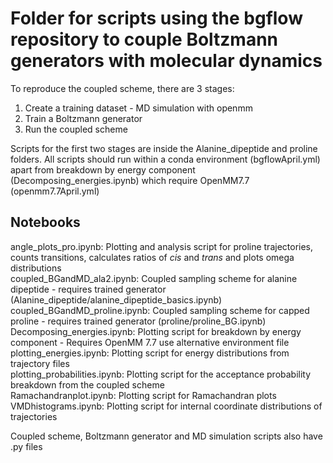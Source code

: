 # Folder for scripts using the bgflow repository to couple Boltzmann generators with molecular dynamics
To reproduce the coupled scheme, there are 3 stages:
1. Create a training dataset - MD simulation with openmm
2. Train a Boltzmann generator 
3. Run the coupled scheme

Scripts for the first two stages are inside the Alanine_dipeptide and proline folders. All scripts should run within a conda environment (bgflowApril.yml) apart from breakdown by energy component (Decomposing_energies.ipynb) which require OpenMM7.7 (openmm7.7April.yml)

## Notebooks
angle_plots_pro.ipynb: Plotting and analysis script for proline trajectories, counts transitions, calculates ratios of *cis* and *trans* and plots omega distributions\
coupled_BGandMD_ala2.ipynb: Coupled sampling scheme for alanine dipeptide - requires trained generator (Alanine_dipeptide/alanine_dipeptide_basics.ipynb)\
coupled_BGandMD_proline.ipynb: Coupled sampling scheme for capped proline - requires trained generator (proline/proline_BG.ipynb)\
Decomposing_energies.ipynb: Plotting script for breakdown by energy component - Requires OpenMM 7.7 use alternative environment file\
plotting_energies.ipynb: Plotting script for energy distributions from trajectory files\
plotting_probabilities.ipynb: Plotting script for the acceptance probability breakdown from the coupled scheme\
Ramachandranplot.ipynb: Plotting script for Ramachandran plots\
VMDhistograms.ipynb: Plotting script for internal coordinate distributions of trajectories

Coupled scheme, Boltzmann generator and MD simulation scripts also have .py files
